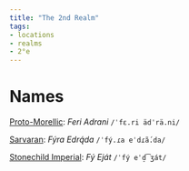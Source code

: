```yaml
---
title: "The 2nd Realm"
tags:
- locations
- realms
- 2°e
---
```


# Names
[Proto-Morellic](languages/morellic/proto-morellic.md): *Feri Adrani* `/ˈfɛ.ri ädˈrä.ni/`

[Sarvaran](languages/morellic/sarvaran/sarvaran.md): *Fýra Edrą́da* `/ˈfý.ɾa eˈdɾã́.da/`

[Stonechild Imperial](languages/morellic/sarvaran/stonechild-imperial/stonechild-imperial.md): *Fý Eját* `/ˈfý eˈd̠͡ʒát/`